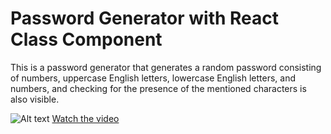 # Password Generator with React Class Component
This is a password generator that generates a random password consisting of numbers, uppercase English letters, lowercase English letters, and numbers, and checking for the presence of the mentioned characters is also visible.<br>

![Alt text](https://i.imgur.com/wmqYYU4.png)
[Watch the video](https://i.imgur.com/oXjBFBx.mp4) 
